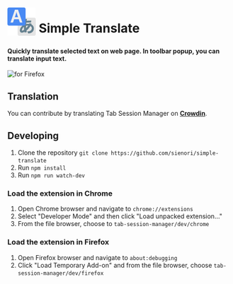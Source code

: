 # <sub><img src="/src/icons/64.png" width=64px height=64px></sub> Simple Translate  

#### Quickly translate selected text on web page. In toolbar popup, you can translate input text.  

[<img src="https://addons.cdn.mozilla.net/static/img/addons-buttons/AMO-button_1.png" align="left" alt="for Firefox">](https://addons.mozilla.org/firefox/addon/simple-translate/)  

<br/>

## Translation
You can contribute by translating Tab Session Manager on **[Crowdin](https://crowdin.com/project/simple-translate)**.  

## Developing
1. Clone the repository `git clone https://github.com/sienori/simple-translate`
2. Run `npm install`
3. Run `npm run watch-dev`
### Load the extension in Chrome
1. Open Chrome browser and navigate to `chrome://extensions`
2. Select "Developer Mode" and then click "Load unpacked extension..."
3. From the file browser, choose to `tab-session-manager/dev/chrome`
### Load the extension in Firefox
1. Open Firefox browser and navigate to `about:debugging`
2. Click "Load Temporary Add-on" and from the file browser, choose `tab-session-manager/dev/firefox`
